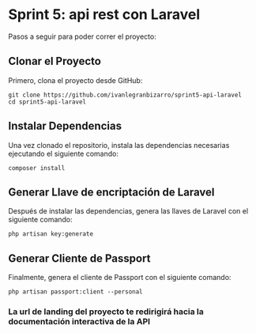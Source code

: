 # Sprint 5: api rest con Laravel

Pasos a seguir para poder correr el proyecto:

## Clonar el Proyecto

Primero, clona el proyecto desde GitHub:

    git clone https://github.com/ivanlegranbizarro/sprint5-api-laravel
    cd sprint5-api-laravel

## Instalar Dependencias

Una vez clonado el repositorio, instala las dependencias necesarias ejecutando el siguiente comando:

    composer install

## Generar Llave de encriptación de Laravel

Después de instalar las dependencias, genera las llaves de Laravel con el siguiente comando:

    php artisan key:generate

## Generar Cliente de Passport

Finalmente, genera el cliente de Passport con el siguiente comando:

    php artisan passport:client --personal

### La url de landing del proyecto te redirigirá hacia la documentación interactiva de la API
